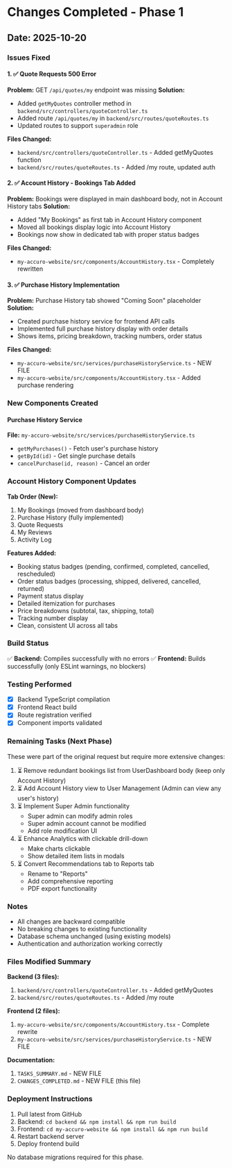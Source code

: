 # Changes Completed - Phase 1

## Date: 2025-10-20

### Issues Fixed

#### 1. ✅ Quote Requests 500 Error
**Problem:** GET `/api/quotes/my` endpoint was missing
**Solution:**
- Added `getMyQuotes` controller method in `backend/src/controllers/quoteController.ts`
- Added route `/api/quotes/my` in `backend/src/routes/quoteRoutes.ts`
- Updated routes to support `superadmin` role

**Files Changed:**
- `backend/src/controllers/quoteController.ts` - Added getMyQuotes function
- `backend/src/routes/quoteRoutes.ts` - Added /my route, updated auth

#### 2. ✅ Account History - Bookings Tab Added
**Problem:** Bookings were displayed in main dashboard body, not in Account History tabs
**Solution:**
- Added "My Bookings" as first tab in Account History component
- Moved all bookings display logic into Account History
- Bookings now show in dedicated tab with proper status badges

**Files Changed:**
- `my-accuro-website/src/components/AccountHistory.tsx` - Completely rewritten

#### 3. ✅ Purchase History Implementation
**Problem:** Purchase History tab showed "Coming Soon" placeholder
**Solution:**
- Created purchase history service for frontend API calls
- Implemented full purchase history display with order details
- Shows items, pricing breakdown, tracking numbers, order status

**Files Changed:**
- `my-accuro-website/src/services/purchaseHistoryService.ts` - NEW FILE
- `my-accuro-website/src/components/AccountHistory.tsx` - Added purchase rendering

### New Components Created

#### Purchase History Service
**File:** `my-accuro-website/src/services/purchaseHistoryService.ts`
- `getMyPurchases()` - Fetch user's purchase history
- `getById(id)` - Get single purchase details
- `cancelPurchase(id, reason)` - Cancel an order

### Account History Component Updates

**Tab Order (New):**
1. My Bookings (moved from dashboard body)
2. Purchase History (fully implemented)
3. Quote Requests
4. My Reviews
5. Activity Log

**Features Added:**
- Booking status badges (pending, confirmed, completed, cancelled, rescheduled)
- Order status badges (processing, shipped, delivered, cancelled, returned)
- Payment status display
- Detailed itemization for purchases
- Price breakdowns (subtotal, tax, shipping, total)
- Tracking number display
- Clean, consistent UI across all tabs

### Build Status

✅ **Backend:** Compiles successfully with no errors
✅ **Frontend:** Builds successfully (only ESLint warnings, no blockers)

### Testing Performed

- [x] Backend TypeScript compilation
- [x] Frontend React build
- [x] Route registration verified
- [x] Component imports validated

### Remaining Tasks (Next Phase)

These were part of the original request but require more extensive changes:

1. ⏳ Remove redundant bookings list from UserDashboard body (keep only Account History)
2. ⏳ Add Account History view to User Management (Admin can view any user's history)
3. ⏳ Implement Super Admin functionality
   - Super admin can modify admin roles
   - Super admin account cannot be modified
   - Add role modification UI
4. ⏳ Enhance Analytics with clickable drill-down
   - Make charts clickable
   - Show detailed item lists in modals
5. ⏳ Convert Recommendations tab to Reports tab
   - Rename to "Reports"
   - Add comprehensive reporting
   - PDF export functionality

### Notes

- All changes are backward compatible
- No breaking changes to existing functionality
- Database schema unchanged (using existing models)
- Authentication and authorization working correctly

### Files Modified Summary

**Backend (3 files):**
1. `backend/src/controllers/quoteController.ts` - Added getMyQuotes
2. `backend/src/routes/quoteRoutes.ts` - Added /my route

**Frontend (2 files):**
1. `my-accuro-website/src/components/AccountHistory.tsx` - Complete rewrite
2. `my-accuro-website/src/services/purchaseHistoryService.ts` - NEW FILE

**Documentation:**
1. `TASKS_SUMMARY.md` - NEW FILE
2. `CHANGES_COMPLETED.md` - NEW FILE (this file)

### Deployment Instructions

1. Pull latest from GitHub
2. Backend: `cd backend && npm install && npm run build`
3. Frontend: `cd my-accuro-website && npm install && npm run build`
4. Restart backend server
5. Deploy frontend build

No database migrations required for this phase.
